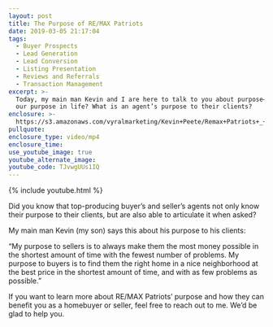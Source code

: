 ```yaml
---
layout: post
title: The Purpose of RE/MAX Patriots
date: 2019-03-05 21:17:04
tags:
  - Buyer Prospects
  - Lead Generation
  - Lead Conversion
  - Listing Presentation
  - Reviews and Referrals
  - Transaction Management
excerpt: >-
  Today, my main man Kevin and I are here to talk to you about purpose—what is
  our purpose in life? What is an agent’s purpose to their clients?
enclosure: >-
  https://s3.amazonaws.com/vyralmarketing/Kevin+Peete/Remax+Patriots+_+The+Purpose+of+RE-MAX+Patriots.mp4
pullquote:
enclosure_type: video/mp4
enclosure_time:
use_youtube_image: true
youtube_alternate_image:
youtube_code: TJvwgUUs1IQ
---
```


{% include youtube.html %}

Did you know that top-producing buyer’s and seller’s agents not only know their purpose to their clients, but are also able to articulate it when asked?

My main man Kevin (my son) says this about his purpose to his clients:&nbsp;

“My purpose to sellers is to always make them the most money possible in the shortest amount of time with the fewest number of problems. My purpose to buyers is to find them the right home in a nice neighborhood at the best price in the shortest amount of time, and with as few problems as possible.”

If you want to learn more about RE/MAX Patriots’ purpose and how they can benefit you as a homebuyer or seller, feel free to reach out to me. We’d be glad to help you.